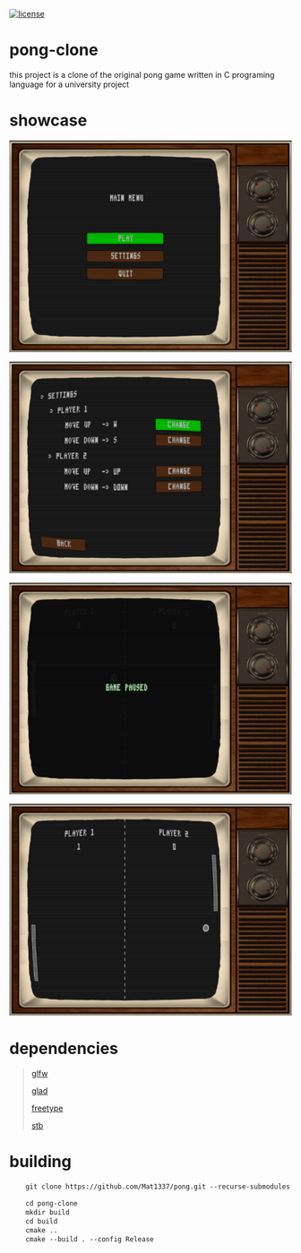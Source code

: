[![license](https://img.shields.io/github/license/mashape/apistatus.svg)](LICENSE)

# pong-clone

this project is a clone of the original pong game written in C programing language for a university project

# showcase

[![menu](static/menu.png)](static/menu.png)

[![settings](static/settings.png)](static/settings.png)

[![paused](static/paused.png)](static/paused.png)

[![game](static/game.png)](static/game.png)

# dependencies

> [glfw](https://github.com/glfw/glfw)
>
> [glad](https://github.com/Dav1dde/glad)
>
>[freetype](https://github.com/freetype/freetype)
>
> [stb](https://github.com/nothings/stb)

# building

```
    git clone https://github.com/Mat1337/pong.git --recurse-submodules
```

```
    cd pong-clone
    mkdir build
    cd build
    cmake ..
    cmake --build . --config Release
```
